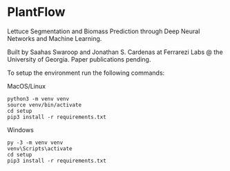 # PlantFlow

Lettuce Segmentation and Biomass Prediction through Deep Neural Networks and Machine Learning.

Built by Saahas Swaroop and Jonathan S. Cardenas at Ferrarezi Labs @ the University of Georgia. Paper publications pending.

To setup the environment run the following commands:

MacOS/Linux
```
python3 -m venv venv
source venv/bin/activate
cd setup
pip3 install -r requirements.txt
```

Windows
```
py -3 -m venv venv
venv\Scripts\activate
cd setup
pip3 install -r requirements.txt
```
